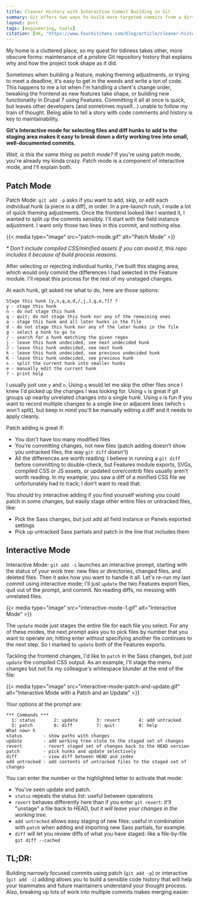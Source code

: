 ```yaml
---
title: Cleaner History with Interactive Commit Building in Git
summary: Git offers two ways to build more targeted commits from a dirty working tree, allowing developers to illustrate and annotate thought processes, leading to more maintainable repositories.
layout: post
tags: [engineering, tools]
citation: [4K, "https://www.fourkitchens.com/blog/article/cleaner-history-interactive-commit-building-git"]
---
```


My home is a cluttered place, so my quest for tidiness takes other, more
obscure forms: maintenance of a _pristine_ Git repository history that explains
why and how the project took shape as it did.

Sometimes when building a feature, making theming adjustments, or trying to meet
a deadline, it's easy to get in the weeds and write a ton of code. This happens
to me a lot when I'm handling a client's change order, tweaking the frontend
as new features take shape, or building new functionality in Drupal 7
using Features. Committing it all at once is quick, but leaves other developers
(and sometimes myself...) unable to follow my train of thought. Being able to
tell a story with code comments and history is key to maintainability.

**Git's Interactive mode for selecting files and diff hunks to add to the
staging area makes it easy to break down a dirty working tree into small,
well-documented commits.**

_Wait, is this the same thing as patch mode?_ If you're using patch mode, you're
already my kinda crazy. Patch mode is a component of interactive mode, and I'll
explain both.

## Patch Mode

Patch Mode: `git add -p` asks if you want to add, skip, or edit each
individual hunk (a piece in a diff), in order. In a pre-launch rush, I made a
lot of quick theming adjustments. Once the frontend looked like I wanted it, I
wanted to split up the commits sensibly. I'll start with the field instance
adjustment. I want only those two lines in this commit, and nothing else.

{{< media type="image" src="patch-mode.gif" alt="Patch Mode" >}}

_\* Don't include compiled CSS/minified assets if you can avoid it, this repo
includes it because of build process reasons._

After selecting or rejecting individual hunks, I've built this staging area,
which would only commit the differences I had selected in the Feature module.
I'll repeat this process for the rest of my unstaged changes.

At each hunk, git asked me what to do, here are those options:

```
Stage this hunk [y,n,q,a,d,/,j,J,g,e,?]? ?
y - stage this hunk
n - do not stage this hunk
q - quit; do not stage this hunk nor any of the remaining ones
a - stage this hunk and all later hunks in the file
d - do not stage this hunk nor any of the later hunks in the file
g - select a hunk to go to
/ - search for a hunk matching the given regex
j - leave this hunk undecided, see next undecided hunk
J - leave this hunk undecided, see next hunk
k - leave this hunk undecided, see previous undecided hunk
K - leave this hunk undecided, see previous hunk
s - split the current hunk into smaller hunks
e - manually edit the current hunk
? - print help
```

I usually just use `y` and `n`. Using `q` would let me skip the other files once
I knew I'd picked up the changes I was looking for. Using `s` is great if git
groups up nearby unrelated changes into a single hunk. Using `e` is fun if you
want to record multiple changes to a single line or adjacent lines (which `s`
won't split), but keep in mind you'll be manually editing a diff and it needs to
apply cleanly.

Patch adding is great if:

- You don't have too many modified files
- You're committing changes, not new files (patch adding doesn't show you
  untracked files, the way `git diff` doesn't)
- All the differences are worth reading: I believe in running a `git diff`
  before committing to double-check, but Features module exports, SVGs, compiled
  CSS or JS assets, or updated core/contrib files usually aren't worth reading.
  In my example, you saw a diff of a minified CSS file we unfortunately had to
  track; I don't want to read that.

You should try interactive adding if you find yourself wishing you could patch
in some changes, but easily stage other entire files or untracked files, like:

- Pick the Sass changes, but just add all field instance or Panels exported settings
- Pick up untracked Sass partials and patch in the line that includes them

## Interactive Mode

Interactive Mode: `git add -i` launches an interactive prompt, starting with the
status of your work tree: new files or directories, changed files, and deleted
files. Then it asks how you want to handle it all. Let's re-run my last commit
using interactive mode; I'll just `update` the two Features export files, quit
out of the prompt, and commit. No reading diffs, no messing with unrelated
files.

{{< media type="image" src="interactive-mode-1.gif" alt="Interactive Mode" >}}

The `update` mode just stages the entire file for each file you select. For any
of these modes, the next prompt asks you to pick files by number that you want
to operate on; hitting enter without specifying another file continues to the
next step. So I marked to `update` both of the Features exports.

Tackling the frontend changes, I'd like to `patch` in the Sass changes, but just
`update` the compiled CSS output. As an example, I'll stage the menu changes but
not fix my colleague's whitespace blunder at the end of the file:

{{< media type="image" src="interactive-mode-patch-and-update.gif" alt="Interactive Mode with a Patch and an Update" >}}

Your options at the prompt are:

```
*** Commands ***
  1: status       2: update       3: revert       4: add untracked
  5: patch        6: diff         7: quit         8: help
What now> h
status        - show paths with changes
update        - add working tree state to the staged set of changes
revert        - revert staged set of changes back to the HEAD version
patch         - pick hunks and update selectively
diff          - view diff between HEAD and index
add untracked - add contents of untracked files to the staged set of changes
```

You can enter the number or the highlighted letter to activate that mode:

- You've seen update and patch.
- `status` repeats the status list: useful between operations
- `revert` behaves differently here than if you enter `git revert`: it'll
  "unstage" a file back to HEAD, but _it will leave your changes in the working tree._
- `add untracked` allows easy staging of new files: useful in combination with
  `patch` when adding and importing new Sass partials, for example.
- `diff` will let you review diffs of what you have staged: like a file-by-file
  `git diff --cached`

## TL;DR:

Building narrowly focused commits using patch (`git add -p`) or interactive
(`git add -i`) adding allows you to build a sensible code history that will
help your teammates and future maintainers understand your thought process.
Also, breaking up lots of work into multiple commits makes merging easier.
